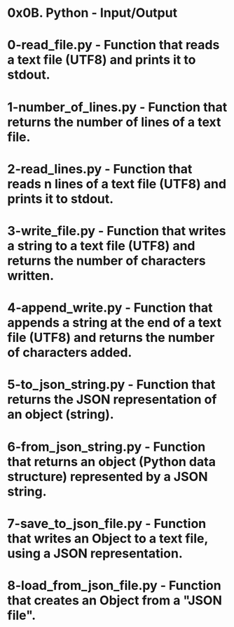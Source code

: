 # 0x0B. Python - Input/Output
# 0-read_file.py - Function that reads a text file (UTF8) and prints it to stdout.
# 1-number_of_lines.py - Function that returns the number of lines of a text file.
# 2-read_lines.py - Function that reads n lines of a text file (UTF8) and prints it to stdout.
# 3-write_file.py - Function that writes a string to a text file (UTF8) and returns the number of characters written.
# 4-append_write.py - Function that appends a string at the end of a text file (UTF8) and returns the number of characters added.
# 5-to_json_string.py - Function that returns the JSON representation of an object (string).
# 6-from_json_string.py - Function that returns an object (Python data structure) represented by a JSON string.
# 7-save_to_json_file.py - Function that writes an Object to a text file, using a JSON representation.
# 8-load_from_json_file.py - Function that creates an Object from a "JSON file".
